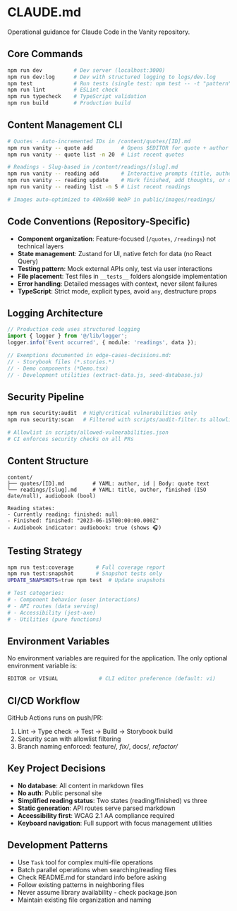 # CLAUDE.md

Operational guidance for Claude Code in the Vanity repository.

## Core Commands

```bash
npm run dev          # Dev server (localhost:3000)
npm run dev:log      # Dev with structured logging to logs/dev.log
npm test             # Run tests (single test: npm test -- -t "pattern")
npm run lint         # ESLint check
npm run typecheck    # TypeScript validation
npm run build        # Production build
```

## Content Management CLI

```bash
# Quotes - Auto-incremented IDs in /content/quotes/[ID].md
npm run vanity -- quote add         # Opens $EDITOR for quote + author
npm run vanity -- quote list -n 20  # List recent quotes

# Readings - Slug-based in /content/readings/[slug].md
npm run vanity -- reading add       # Interactive prompts (title, author, status, audiobook)
npm run vanity -- reading update    # Mark finished, add thoughts, or delete
npm run vanity -- reading list -n 5 # List recent readings

# Images auto-optimized to 400x600 WebP in public/images/readings/
```

## Code Conventions (Repository-Specific)

- **Component organization**: Feature-focused (`/quotes`, `/readings`) not technical layers
- **State management**: Zustand for UI, native fetch for data (no React Query)
- **Testing pattern**: Mock external APIs only, test via user interactions
- **File placement**: Test files in `__tests__` folders alongside implementation
- **Error handling**: Detailed messages with context, never silent failures
- **TypeScript**: Strict mode, explicit types, avoid `any`, destructure props

## Logging Architecture

```typescript
// Production code uses structured logging
import { logger } from '@/lib/logger';
logger.info('Event occurred', { module: 'readings', data });

// Exemptions documented in edge-cases-decisions.md:
// - Storybook files (*.stories.*)
// - Demo components (*Demo.tsx)
// - Development utilities (extract-data.js, seed-database.js)
```

## Security Pipeline

```bash
npm run security:audit  # High/critical vulnerabilities only
npm run security:scan   # Filtered with scripts/audit-filter.ts allowlist

# Allowlist in scripts/allowed-vulnerabilities.json
# CI enforces security checks on all PRs
```

## Content Structure

```
content/
├── quotes/[ID].md         # YAML: author, id | Body: quote text
└── readings/[slug].md     # YAML: title, author, finished (ISO date/null), audiobook (bool)

Reading states:
- Currently reading: finished: null
- Finished: finished: "2023-06-15T00:00:00.000Z"
- Audiobook indicator: audiobook: true (shows 🎧)
```

## Testing Strategy

```bash
npm run test:coverage       # Full coverage report
npm run test:snapshot       # Snapshot tests only
UPDATE_SNAPSHOTS=true npm test  # Update snapshots

# Test categories:
# - Component behavior (user interactions)
# - API routes (data serving)
# - Accessibility (jest-axe)
# - Utilities (pure functions)
```

## Environment Variables

No environment variables are required for the application. The only optional environment variable is:

```bash
EDITOR or VISUAL             # CLI editor preference (default: vi)
```

## CI/CD Workflow

GitHub Actions runs on push/PR:

1. Lint → Type check → Test → Build → Storybook build
2. Security scan with allowlist filtering
3. Branch naming enforced: feature/_, fix/_, docs/_, refactor/_

## Key Project Decisions

- **No database**: All content in markdown files
- **No auth**: Public personal site
- **Simplified reading status**: Two states (reading/finished) vs three
- **Static generation**: API routes serve parsed markdown
- **Accessibility first**: WCAG 2.1 AA compliance required
- **Keyboard navigation**: Full support with focus management utilities

## Development Patterns

- Use `Task` tool for complex multi-file operations
- Batch parallel operations when searching/reading files
- Check README.md for standard info before asking
- Follow existing patterns in neighboring files
- Never assume library availability - check package.json
- Maintain existing file organization and naming
